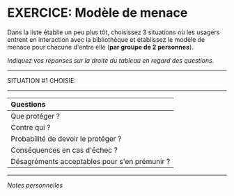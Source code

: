 # EXERCICE: Modèle de menace

Dans la liste établie un peu plus tôt, choisissez 3 situations où les usagers entrent en interaction avec la bibliothèque et établissez le modèle de menace pour chacune d'entre elle (**par groupe de 2 personnes**).   

*Indiquez vos réponses sur la droite du tableau en regard des questions.*

___

SITUATION #1 CHOISIE: 
___

| Questions |
| :-------- |
| Que protéger ? |
| Contre qui ? |
| Probabilité de devoir le protéger ? |
| Conséquences en cas d'échec ? |
| Désagréments acceptables pour s'en prémunir ? |

---
*Notes personnelles*

